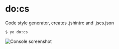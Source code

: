 # do:cs

Code style generator, creates .jshintrc and .jscs.json

```
$ yo do:cs
```


![Console screenshot](https://rawgithub.com/albburtsev/generator-do/master/screenshots/cs.png)
